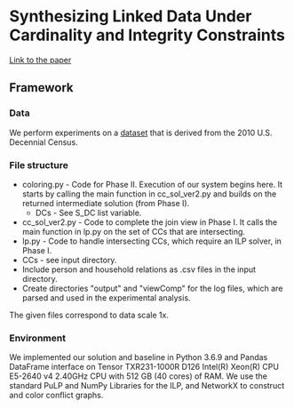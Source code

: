 # Synthesizing Linked Data Under Cardinality and Integrity Constraints 

[Link to the paper](https://dl.acm.org/doi/pdf/10.1145/3448016.3457242)

## Framework

### Data

We perform experiments on a [dataset](https://www.openicpsr.org/openicpsr/project/100274/version/V1/view) that is derived from the 2010 U.S. Decennial Census.

### File structure
- coloring.py - Code for Phase II. Execution of our system begins here. It starts by calling the main function in cc_sol_ver2.py and builds on the returned intermediate solution (from Phase I).
  - DCs - See S_DC list variable.
- cc_sol_ver2.py - Code to complete the join view in Phase I. It calls the main function in lp.py on the set of CCs that are intersecting.
- lp.py - Code to handle intersecting CCs, which require an ILP solver, in Phase I.
- CCs - see input directory.
- Include person and household relations as .csv files in the input directory.
- Create directories "output" and "viewComp" for the log files, which are parsed and used in the experimental analysis.

The given files correspond to data scale 1x.

### Environment
We implemented our solution and baseline in Python 3.6.9 and Pandas DataFrame interface on Tensor TXR231-1000R D126 Intel(R) Xeon(R) CPU E5-2640 v4 2.40GHz CPU with 512 GB (40 cores) of RAM. We use the standard PuLP and NumPy Libraries for the ILP, and NetworkX to construct and color conflict graphs.
